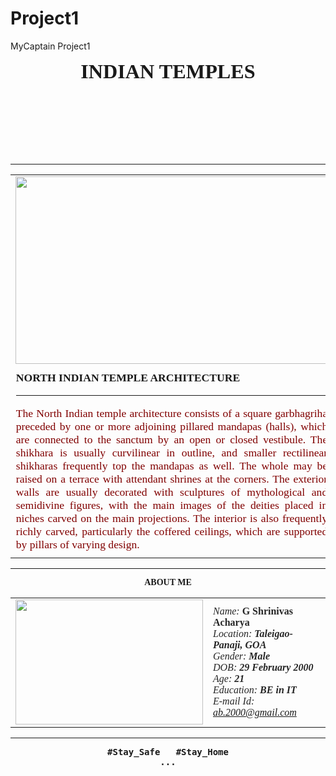 # Project1
MyCaptain Project1
<!DOCTYPE html>
<html>
<style>
	body{ background-image: url("https://images.unsplash.com/photo-1531685250784-7569952593d2?ixid=MnwxMjA3fDB8MHxzZWFyY2h8NHx8YmFja2dyb3VuZHxlbnwwfHwwfHw%3D&ixlib=rb-1.2.1&auto=format&fit=crop&w=500&q=60");}
	.te{ font-family:George; color:Maroon; font-size:110%}
	.tx{ font-family:George; color:#262626; }
	#tt{ font-family:Cambria; color:#1a1a1a; }
	#an{ font-family: verdana; font-size:230%}
</style>
<body>
<title>PORTFOLIO</title>
<header id="an" align="center"><b>INDIAN TEMPLES</b></header><hr>
<table width="80%" align="center" cellpadding="20" cellspacing="30">
<tr>
	<td><img width="500" height="300" src="https://images.unsplash.com/photo-1601220840366-d29aedc7e987?ixid=MnwxMjA3fDB8MHxzZWFyY2h8Mjd8fHRlbXBsZXMlMjBvZiUyMGluZGlhfGVufDB8MHwwfHw%3D&ixlib=rb-1.2.1&auto=format&fit=crop&w=500&q=60"></td>
	<td class="te" align="justify"><label id="tt"><b>SOUTH INDIAN TEMPLE ARCHITECTURE</b></label><hr>The South Indian temple architecture style is typically characterized by its pyramidal, tower-type.  Variant forms are found in Karnataka and Andhra Pradesh.  The South Indian temple consists essentially of a square-chambered sanctuary topped by a superstructure, tower, or spire and an attached pillared porch or hall, enclosed by a peristyle of cells within a rectangular court.  The external walls of the temple are segmented by pilasters and carry niches housing sculpture.  The tower is topped by a dome-shaped cupola and a crowning pot and finial.</td>
</tr>
<tr>
	<td class="te" align="justify"><label id="tt"><b>NORTH INDIAN TEMPLE ARCHITECTURE</b></label><hr> The North Indian temple architecture consists of a square garbhagriha preceded by one or more adjoining pillared mandapas (halls), which are connected to the sanctum by an open or closed vestibule.  The shikhara is usually curvilinear in outline, and smaller rectilinear shikharas frequently top the mandapas as well.  The whole may be raised on a terrace with attendant shrines at the corners.  The exterior walls are usually decorated with sculptures of mythological and semidivine figures, with the main images of the deities placed in niches carved on the main projections. The interior is also frequently richly carved, particularly the coffered ceilings, which are supported by pillars of varying design.</td>
	<td><img width="500" height="300" src="https://images.unsplash.com/photo-1612438214708-f428a707dd4e?ixid=MnwxMjA3fDB8MHxzZWFyY2h8NDF8fHRlbXBsZXMlMjBvZiUyMGluZGlhfGVufDB8MHwwfHw%3D&ixlib=rb-1.2.1&auto=format&fit=crop&w=500&q=60"></td>
</table><hr>
<p id="tt" align="center" ><b>ABOUT ME</b>
<table width="50%" align="center" cellpadding="20" cellspacing="10">
<tr>
	<td><img  width="300" height="200" src="https://images.unsplash.com/photo-1581092336206-b9e5146be6f7?ixid=MnwxMjA3fDB8MHxzZWFyY2h8Nnx8ZW5naW5lZXJ8ZW58MHwwfDB8YmxhY2t8&ixlib=rb-1.2.1&auto=format&fit=crop&w=500&q=60"></td>
	<td><label class="tx">
		<i>Name: </i><b>G Shrinivas Acharya</b><br>
		<i>Location: <i><b>Taleigao-Panaji, GOA</b><br>
		<i>Gender: </i><b>Male</b><br>
		<i>DOB: </i><b>29 February 2000</b><br>
		<i>Age: </i><b>21</b><br>
		<i>Education: </i><b>BE in IT</b><br>
		<i>E-mail Id: </i><a href="acharya.g.kamaxi@gmail.com"> ab.2000@gmail.com
	</label></td>
</tr>
</table>
</p><hr>
<footer align="center"><b><pre>#Stay_Safe	#Stay_Home
...</pre></b></footer>
</body>
</html>

